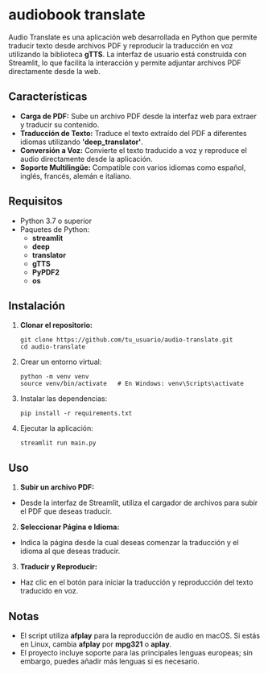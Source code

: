 # audiobook translate

Audio Translate es una aplicación web desarrollada en Python que permite traducir texto desde archivos PDF y reproducir la traducción en voz utilizando la biblioteca **gTTS**. La interfaz de usuario está construida con Streamlit, lo que facilita la interacción y permite adjuntar archivos PDF directamente desde la web.

## Características

- **Carga de PDF:** Sube un archivo PDF desde la interfaz web para extraer y traducir su contenido.
- **Traducción de Texto:** Traduce el texto extraído del PDF a diferentes idiomas utilizando **'deep_translator'**.
- **Conversión a Voz:** Convierte el texto traducido a voz y reproduce el audio directamente desde la aplicación.
- **Soporte Multilingüe:** Compatible con varios idiomas como español, inglés, francés, alemán e italiano.

## Requisitos

- Python 3.7 o superior
- Paquetes de Python:
  - **streamlit**
  - **deep**
  - **translator**
  - **gTTS**
  - **PyPDF2** 
  - **os**

 ## Instalación

1. **Clonar el repositorio:**

       git clone https://github.com/tu_usuario/audio-translate.git
       cd audio-translate

2. Crear un entorno virtual:

       python -m venv venv
       source venv/bin/activate   # En Windows: venv\Scripts\activate

3. Instalar las dependencias:

       pip install -r requirements.txt

4. Ejecutar la aplicación:

       streamlit run main.py

## Uso

1. **Subir un archivo PDF:**
- Desde la interfaz de Streamlit, utiliza el cargador de archivos para subir el PDF que deseas traducir.
2. **Seleccionar Página e Idioma:**
- Indica la página desde la cual deseas comenzar la traducción y el idioma al que deseas traducir.
3. **Traducir y Reproducir:**
- Haz clic en el botón para iniciar la traducción y reproducción del texto traducido en voz.

## Notas

- El script utiliza **afplay** para la reproducción de audio en macOS. Si estás en Linux, cambia **afplay** por **mpg321** o **aplay**.
- El proyecto incluye soporte para las principales lenguas europeas; sin embargo, puedes añadir más lenguas si es necesario.
